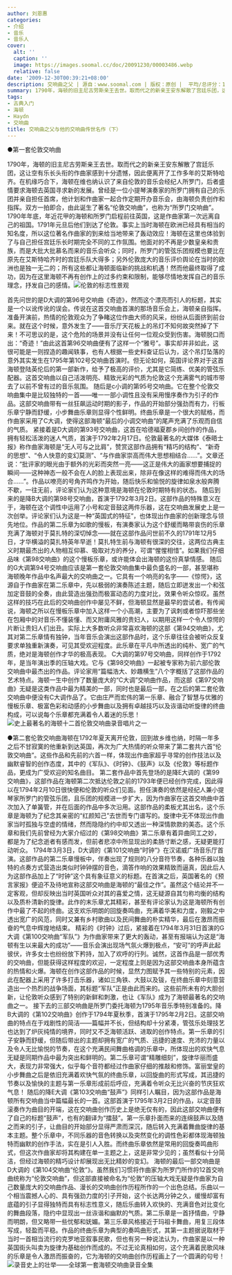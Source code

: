 ```yaml
---
author: 刘恩惠
categories:
- 介绍
- 音乐
- 音乐人
cover:
  alt: ''
  caption: ''
  image: https://images.soomal.cc/doc/20091230/00003486.webp
  relative: false
date: '2009-12-30T00:39:21+08:00'
description: 交响曲之父 | 源自：www.soomal.com | 版权：原创 |  平均/总评分：10.00/60
summary: 1790年，海顿的旧主尼古劳斯亲王去世。取而代之的新亲王安东解散了宫廷乐团，这让空有乐长头衔的作曲家感到十分遗憾，因此便离开了工作多年的艾斯特哈齐。在机缘巧合下，海顿在维也纳认识了来自伦敦的音乐会经纪人所罗门，后者盛情要求海顿去英国寻求新的发展。曾经是一位小提琴演奏家的所罗门拥有自己的乐团并亲自担任首席，他计划和作曲家一起合作定期开办音乐会，由海顿负责创作和指挥。双方一拍即合，由此诞生了著名“伦敦交响曲”，也称为“所罗门交响曲”……
tags:
- 古典入门
- 海顿
- Haydn
- 交响曲
title: 交响曲之父与他的交响曲传世名作（下）
---
```


●第一套伦敦交响曲

1790年，海顿的旧主尼古劳斯亲王去世。取而代之的新亲王安东解散了宫廷乐团，这让空有乐长头衔的作曲家感到十分遗憾，因此便离开了工作多年的艾斯特哈齐。在机缘巧合下，海顿在维也纳认识了来自伦敦的音乐会经纪人所罗门，后者盛情要求海顿去英国寻求新的发展。曾经是一位小提琴演奏家的所罗门拥有自己的乐团并亲自担任首席，他计划和作曲家一起合作定期开办音乐会，由海顿负责创作和指挥。双方一拍即合，由此诞生了著名“伦敦交响曲”，也称为“所罗门交响曲”。1790年年底，年近花甲的海顿和所罗门启程前往英国，这是作曲家第一次远离自己的祖国。1791年元旦后他们到达了伦敦。事实上当时海顿在欧洲已经具有相当的知名度，所以这位著名作曲家的到来给当地带来了轰动效应！海顿在这里也体验到了与自己担任宫廷乐长时期完全不同的工作氛围。他面对的不再是少数皇亲和贵族，而是大批大批慕名而来的音乐会听众；同时，所罗门的管弦乐团规模也要比在原先在艾斯特哈齐时的宫廷乐队大得多；另外伦敦庞大的音乐评价舆论在当时的欧洲也是独一无二的；所有这些都让海顿面临新的挑战和机遇！然而他最终取得了成功，因为在这里海顿不再有创作上的过多约束和限制，能够尽情地发挥自己的音乐理念，抒发自己的感情。![伦敦的标志性景观](https://images.soomal.cc/doc/20091230/00003486.webp)





首先问世的是D大调的第96号交响曲《奇迹》，然而这个漂亮而引人的标题，其实是一个以讹传讹的误会。传说在这首交响曲首演的那场音乐会上，海顿亲自指挥。准备开演前，热情的伦敦观众为了争睹这位作曲大师的风采，纷纷从后面挤到前台来。就在这个时候，意外发生了――音乐厅天花板上的吊灯不知何故突然掉了下来！不可思议的是，这个危险的场景并没有让任何一位观众受到伤害。海顿脱口而出：“奇迹！”由此这首第96交响曲便有了这样一个“雅号”。事实却并非如此，这很可能是一则捏造的趣闻轶事，也有人根据一些史料查证后认为，这个吊灯坠落的意外其实发生在1795年第102号交响曲首演时。但无论如何，英国评论界对于这首海顿登陆英伦后的第一部新作，给予了极高的评价，尤其是它简练、优美的管弦乐配器。这首交响曲以自己活泼明亮、精致光彩的气质为伦敦这个充满雾气的城市带去了以前不曾有过的音乐氛围。
随后是c小调的第95号交响曲。它在整个伦敦交响曲集中是比较独特的一首――唯一一部小调性且没有采用慢序奏作为引子的作品。这部交响曲带有一丝狂飙运动时期的影子，作品的开始部分强劲而有力，行板乐章宁静而舒缓，小步舞曲乐章则显得个性鲜明。终曲乐章是一个很大的赋格，而作曲家采用了C大调，使得这部海顿“最后的小调交响曲”的尾声充满了乐观而自信的气质。
紧接着是D大调的第93号交响曲，这首在哈德福夏郡乡间创作的作品，拥有轻松活泼的迷人气质，首演于1792年2月17日。伦敦最著名的大媒体《泰晤士报》称作曲家海顿是“无人可与之比肩”，赞赏这部作品拥有“精巧的结构”、“新奇的思想”、“令人快意的变幻莫测”、“与作曲家崇高而伟大思想相结合……”。文章还说：“批评家的眼光由于额外的光彩而突然一亮――这正是伟大的画家想要捕捉的瞬间――这种神态一般不会在人的脸上表现出来，除非在像这样的难得而伟大的场合……”。作品以嘹亮的号角齐鸣作为开始，随后快乐和愉悦的旋律如泉水般奔腾不歇，一往无前，评论家们认为这种意境是海顿在伦敦时期特有的状态。
随后到来的是降B大调的第98号交响曲，首演于1792年3月2日。这部作品的特殊意义在于，海顿在这个调性中运用了小号和定音鼓这两件乐器，这在交响曲发展史上是一次创举。评论家们认为这是一种“英国式的特征”，也体现出作曲家的创新理念与领先地位。作品的第二乐章为如歌的慢板，有演奏家认为这个舒缓而略带哀伤的乐章充满了海顿对于莫扎特的深切悼念――就在这部作品问世前不久的1791年12月5日，才华横溢的莫扎特英年早逝！莫扎特生前与海顿有很深的交往，这两位古典主义时期最杰出的人物相互仰慕、吸取对方的养分，可谓“惺惺相惜”。如果我们仔细品味《第98交响曲》的这个慢板乐章，或许能体会出海顿的这份真挚情感。
随后的G大调第94号交响曲应该是第一套伦敦交响曲集中最负盛名的一部，甚至堪称海顿晚年作品中名声最大的交响曲之一。它具有一个响亮的名字――《惊愕》，这源自于作曲家在第二乐章中，先以极弱的演奏陈述主题，随后立即迸发出一个和弦加定音鼓的全奏，由此营造出强劲而极富动态的力度对比，效果令听众惊叹。虽然这样的技巧在此后的交响曲创作中屡见不鲜，但海顿显然是最早的尝试者。有传闻说，海顿之所以在慢板乐章中加入这样一个小高潮，主要为了讽刺或者惊吓那些坐在包厢中的对音乐不懂装懂、而又附庸风雅的贵妇人，以期用这样一个令人惊愕的片断让贵妇人们出丑。实际上大多数听众非常喜欢海顿的这部《第94交响曲》，尤其对第二乐章情有独钟，当年音乐会演出这部作品时，这个乐章往往会被听众反复要求单独重新演奏，可见其受欢迎程度。此乐章在平凡中所透出的纯朴、宽广的气质，绝对是海顿创作才华的极高表现。
C大调的第97号交响曲，同样创作于1792年，是当年演出季的压轴大戏。它与《第98交响曲》一起被专家称为前六部伦敦交响曲中最杰出的作品。评论家用“篇幅浩大、妙趣横生”八个字概括了这部作品的艺术特点。海顿一生中创作了数量庞大的“C大调”交响曲作品，而这部《第97交响曲》无疑是这类作品中最为精美的一部，同时也是最后一部，在之后的第二套伦敦交响曲中便没有C大调作品了。它由庄严而宏伟的第一乐章、融合了智慧与优雅的慢板乐章、极富色彩和动感的小步舞曲以及拥有卓越技巧以及诙谐动听旋律的终曲构成，可以说每个乐章都充满着令人着迷的乐思！![史上最著名的海顿十二首伦敦交响曲录音唱片之一](https://images.soomal.cc/doc/20091230/00003484.webp)





●第二套伦敦交响曲海顿在1792年夏天离开伦敦，回到故乡维也纳，时隔一年多之后不甘寂寞的他重新到达英国，再次为广大热情的听众带来了第二套共六首“伦敦交响曲”。这些作品和先前的六首一样，体现出作曲家超乎寻常的创作技法以及幽默睿智的创作态度，其中的《军队》、《时钟》、《鼓声》以及《伦敦》等标题作品，更成为广受欢迎的知名曲目。
第二套作品中首先登场的是降E大调的《第99交响曲》，这部作品在海顿第二次抵达伦敦之前的1793年便已经创作完成，因此得以在1794年2月10日很快便和伦敦的听众们见面。担任演奏的依然是经纪人兼小提琴家所罗门的管弦乐团，且乐团的规模进一步扩大，因为作曲家在这首交响曲中首次加入了单簧管，并在后面的作品中多次沿用。这部作品的柔板尤其出名，这个乐章是海顿为了纪念其亲密的“红颜知己”去世而专门谱写的。旋律中无不体现出作曲家当时孤独与空虚的情绪，然而隐隐约约中却又透出一种深情款款的美态。这个乐章和我们先前曾经为大家介绍过的《第98交响曲》第二乐章有着异曲同工之妙，都是为了纪念逝者有感而发，但前者悲凉中所显现出的柔肠寸断之感，无疑更能打动听众。
1794年3月3日，D大调的《第101交响曲“时钟”》在汉诺威广场音乐厅首演。这部作品的第二乐章慢板中，伴奏出现了规则的八分音符节奏，各种乐器以独特的点奏方式营造出类似时钟钟摆的音色，滴答作响的效果精致而逼真，因此后人为这部作品加上了“时钟”这个具有象征意义的标题。在首演之后，英国著名的《预言家报》便迫不及待地宣称这部交响曲是海顿的“最佳之作”。虽然这个结论并不一定客观，但却反映出当时英国听众对其的喜爱之情，这无疑源自其匀称均衡的结构以及质朴清新的旋律。此作的末乐章尤其精彩，甚至有评论家认为这是海顿所有创作中最了不起的终曲。这支欢乐明朗的回旋奏鸣曲，充满着华美和力度，刚毅之中透出宽广的风范，同时又兼有乡村歌曲以及民间舞曲的朴实精华，最后在激昂而振奋的气息中辉煌地结束。
精彩的《时钟》过后，紧接着在1794年3月31日首演的G大调《第100交响曲“军队”》为作曲家带来了更大的轰动，甚至有报端认为这是“海顿有生以来最大的成功”――音乐会演出现场气氛火爆到极点，“安可”的呼声此起彼伏，许多女士也纷纷放下矜持，加入了欢呼的行列。诚然，这首作品是一部优秀的交响曲，但能获得这样程度的欢迎，一定程度上则是因为这部交响曲本身所蕴含的热情和火爆。海顿在创作这部作品的时候，显然力图赋予其一些特别的元素，因此在配器上采用了许多打击乐器，诸如三角铁、大鼓以及钹，在终曲乐章中刻意营造出一个热烈的战争场面，其标题“军队”正是由此而来的。这些前所未有的大胆创新，让伦敦听众感到了特别的新鲜和刺激，也让《军队》成为了海顿最著名的交响曲之一。
接下去的三部交响曲是所罗门委托海顿为1795年音乐季特别准备的。降B大调的《第102交响曲》创作于1794年夏秋季，首演于1795年2月2日。这部交响曲的特点在于戏剧性的简洁――篇幅并不长，但结构却十分紧凑，管弦乐处理技艺也达到了炉灰纯情的境界，同时又不乏海顿活跃、进取的创作特点。第一乐章的引子安静而舒缓，但随后带出的主题却拥有宽广的气质、迅捷的速度、充沛的力量以及令人无比愉悦的节奏，在这个充满民间舞曲格调的乐章中，所体现出的欢快气息无疑是同期作品中最为突出和鲜明的。第二乐章可谓“精雕细刻”，旋律华丽而盛大，表现力非常强大，似乎每个音符都经过作曲家仔细的推敲和修饰。富丽堂皇的小步舞曲之后是依旧充满着欢快气氛的终曲乐章，以回旋曲的形式写成，其迅捷的节奏以及愉快的主题与第一乐章形成前后呼应，充满着令听众无比兴奋的节庆狂欢气息！
随后的降E大调《第103交响曲“鼓声”》同样引人瞩目，因为这部作品是海顿所有交响曲当中篇幅最长的一首。这部首演于1795年3月2日的作品，以定音鼓滚奏作为曲目的开端，这在交响曲创作历史上是绝无仅有的，因此这部交响曲便有了自己的标题“鼓声”，也有的翻译为“擂鼓”。第一乐章扑面而来的连绵鼓声以及随之而来的引子，让曲目的开始部分显得严肃而深沉，随后转入充满着舞曲旋律的基本主题。整个乐章中，不同乐器的音色转换以及突然变化的调性色彩都体现海顿独特而幽默的创作手法，实在是引人入胜。而终曲乐章依然是常用的回旋奏鸣曲形式，但这次作曲家却将其构建在单一主题之上，这是非常少见的；虽然看似十分简洁，但经过海顿的精巧设计却展现出无比精妙的变幻。
海顿的最后一部交响曲是D大调的《第104交响曲“伦敦”》。虽然我们习惯将作曲家为所罗门所作的12首交响曲统称为“伦敦交响曲”，但这部直接被命名为“伦敦”的压轴大戏无疑是作曲家为自己数量庞大的交响曲作品、漫长的交响曲创作历程所作的一个出色总结。乐曲以一个相当震撼人心的、具有强劲力度的引子开始，这个长达两分钟之久，缓慢却富有底蕴的引子显得独特而具有标志性意义，随后乐曲转入欢快的、充满音色对比变化的舞曲段落，隐约中显现出一丝诙谐和幽默的气质。第二乐章是一首抒情曲，宁静而明朗，但又略带一些忧郁和妩媚。第三乐章风格接近于玛祖卡舞曲，用复三段体写成，轻盈而平稳。作品的终曲乐章为典型的奏鸣曲形式，其第一主题据说取材于当时一首相当流行的克罗地亚叙事民歌，但也有另一种说法认为，作曲家是以一种英国街头叫卖为旋律为基础创作而成的。不过无论真相如何，这个充满着民歌风味的乐章是令人激昂而振奋的，它为海顿的交响曲创作历程画上了一个圆满的句号！![录音史上的壮举――全球第一套海顿交响曲录音全集](https://images.soomal.cc/doc/20091230/00003485.webp)